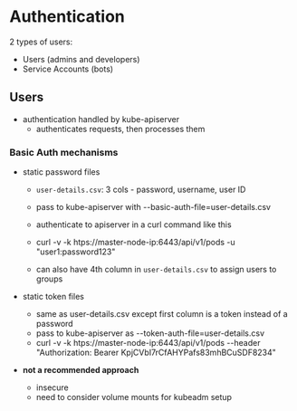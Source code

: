 # Authentication
2 types of users:
- Users (admins and developers)
- Service Accounts (bots)

## Users
- authentication handled by kube-apiserver
    - authenticates requests, then processes them

### Basic Auth mechanisms
- static password files
    - `user-details.csv`: 3 cols - password, username, user ID
    - pass to kube-apiserver with --basic-auth-file=user-details.csv
    - authenticate to apiserver in a curl command like this
    - curl -v -k htps://master-node-ip:6443/api/v1/pods -u "user1:password123"

    - can also have 4th column in `user-details.csv` to assign users to groups
- static token files
    - same as user-details.csv except first column is a token instead of a password
    - pass to kube-apiserver as --token-auth-file=user-details.csv
    - curl -v -k htps://master-node-ip:6443/api/v1/pods --header "Authorization: Bearer KpjCVbI7rCfAHYPafs83mhBCuSDF8234"

- **not a recommended approach**
    - insecure
    - need to consider volume mounts for kubeadm setup